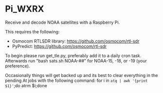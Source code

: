# Pi_WXRX
Receive and decode NOAA satellites with a Raspberry Pi.

This requires the following:
* Osmocom RTLSDR library: https://github.com/osmocom/rtl-sdr
* PyPredict: https://github.com/osmocom/rtl-sdr

To begin please run get_tle.py, preferably add it to a daily cron task. Afterwards run "bash sats.sh NOAA-##" for NOAA-15, -18, or -19 (your preference).

Occasionally things will get backed up and its best to clear everything in the pending At jobs with the following command:
   for i in `atq | awk '{print $1}'`;do atrm $i;done
